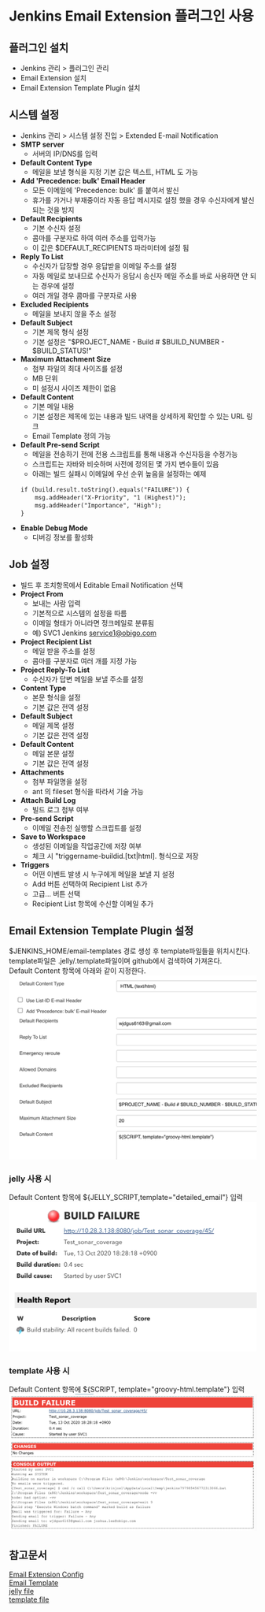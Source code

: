 # Jenkins Email Extension 플러그인 사용
## 플러그인 설치
- Jenkins 관리 > 플러그인 관리
- Email Extension 설치
- Email Extension Template Plugin 설치

## 시스템 설정
- Jenkins 관리 > 시스템 설정 진입 > Extended E-mail Notification
- **SMTP server**
  - 서버의 IP/DNS를 입력
- **Default Content Type**
  - 메일을 보낼 형식을 지정 기본 값은 텍스트, HTML 도 가능
- **Add 'Precedence: bulk' Email Header**
  - 모든 이메일에 'Precedence: bulk'  를 붙여서 발신
  - 휴가를 가거나 부재중이라 자동 응답 메시지로 설정 했을 경우 수신자에게 발신되는 것을 방지
- **Default Recipients**
  - 기본 수신자 설정
  - 콤마를 구분자로 하여 여러 주소를 입력가능
  - 이 값은 $DEFAULT_RECIPIENTS 파라미터에 설정 됨
- **Reply To List**
  - 수신자가 답장할 경우 응답받을 이메일 주소를 설정
  - 자동 메일로 보내므로 수신자가 응답시 송신자 메일 주소를 바로 사용하면 안 되는 경우에 설정
  - 여러 개일 경우 콤마를 구분자로 사용
- **Excluded Recipients**
  - 메일을 보내지 않을 주소 설정
- **Default Subject**
  - 기본 제목 형식 설정
  - 기본 설정은 "$PROJECT_NAME - Build # $BUILD_NUMBER - $BUILD_STATUS!"
- **Maximum Attachment Size**
  - 첨부 파일의 최대 사이즈를 설정
  - MB 단위
  - 미 설정시 사이즈 제한이 없음
- **Default Content**
  - 기본 메일 내용
  - 기본 설정은 제목에 있는 내용과 빌드 내역을 상세하게 확인할 수 있는 URL 링크
  - Email Template 정의 가능
- **Default Pre-send Script**
  - 메일을 전송하기 전에 전용 스크립트를 통해 내용과 수신자등을 수정가능
  - 스크립트는 자바와 비슷하며 사전에 정의된 몇 가지 변수들이 있음
  - 아래는 빌드 실패시 이메일에 우선 순위 높음을 설정하는 예제
  ```
  if (build.result.toString().equals("FAILURE")) {
      msg.addHeader("X-Priority", "1 (Highest)");
      msg.addHeader("Importance", "High");
  }
  ```
- **Enable Debug Mode**
  - 디버깅 정보를 활성화

## Job 설정
- 빌드 후 조치항목에서 Editable Email Notification 선택
- **Project From**
  - 보내는 사람 입력
  - 기본적으로 시스템의 설정을 따름
  - 이메일 형태가 아니라면 정크메일로 분류됨
  - 예) SVC1 Jenkins <service1@obigo.com>
- **Project Recipient List**
  - 메일 받을 주소를 설정
  - 콤마를 구분자로 여러 개를 지정 가능
- **Project Reply-To List**
  - 수신자가 답변 메일을 보낼 주소를 설정
- **Content Type**
  - 본문 형식을 설정
  - 기본 값은 전역 설정
- **Default Subject**
  - 메일 제목 설정
  - 기본 값은 전역 설정
- **Default Content**
  - 메일 본문 설정
  - 기본 값은 전역 설정
- **Attachments**
  - 첨부 파일명을 설정
  - ant 의 fileset 형식을 따라서 기술 가능
- **Attach Build Log**
  - 빌드 로그 첨부 여부
- **Pre-send Script**
  - 이메일 전송전 실행할 스크립트를 설정
- **Save to Workspace**
  - 생성된 이메일을 작업공간에 저장 여부
  - 체크 시 "triggername-buildid.[txt|html]. 형식으로 저장
- **Triggers**
  - 어떤 이벤트 발생 시 누구에게 메일을 보낼 지 설정
  - Add 버튼 선택하여 Recipient List 추가
  - 고급... 버튼 선택
  - Recipient List 항목에 수신할 이메일 추가

## Email Extension Template Plugin 설정
$JENKINS_HOME/email-templates 경로 생성 후 template파일들을 위치시킨다.  
template파일은 .jelly/.template파일이며 github에서 검색하여 가져온다.  
Default Content 항목에 아래와 같이 지정한다.  
![](./images/system_settings_extension.png)

### jelly 사용 시
Default Content 항목에 ${JELLY_SCRIPT,template="detailed_email"} 입력
![](./images/email_template_jelly.png)

### template 사용 시 
Default Content 항목에 ${SCRIPT, template="groovy-html.template"} 입력
![](./images/email_template.png)

## 참고문서
[Email Extension Config](https://www.lesstif.com/continuous-integration/%ED%94%8C%EB%9F%AC%EA%B7%B8%EC%9D%B8%EC%9C%BC%EB%A1%9C-%EA%B8%B0%EB%8A%A5-%ED%99%95%EC%9E%A5-31851095.html)  
[Email Template](https://plugins.jenkins.io/email-ext/#Email-extplugin-Jellycontent)  
[jelly file](https://github.com/ironakpatel/jenkins-email-template)  
[template file](https://github.com/jenkinsci/email-ext-plugin/tree/master/docs/templates)